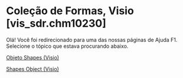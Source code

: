 
# Coleção de Formas, Visio [vis_sdr.chm10230]

Olá! Você foi redirecionado para uma das nossas páginas de Ajuda F1. Selecione o tópico que estava procurando abaixo.

[Objeto Shapes (Visio)](http://msdn.microsoft.com/library/9ec3c379-54c2-50d8-4f6b-79a95b8d12f0%28Office.15%29.aspx)

[Shapes Object (Visio)](http://msdn.microsoft.com/library/18d1444a-43fd-d711-849d-fa6567537a87.aspx)

